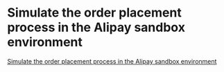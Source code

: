 # Simulate the order placement process in the Alipay sandbox environment
[Simulate the order placement process in the Alipay sandbox environment](https://aiwithcloud.com/2022/09/15/simulate_the_order_placement_process_in_the_alipay_sandbox_environment/)